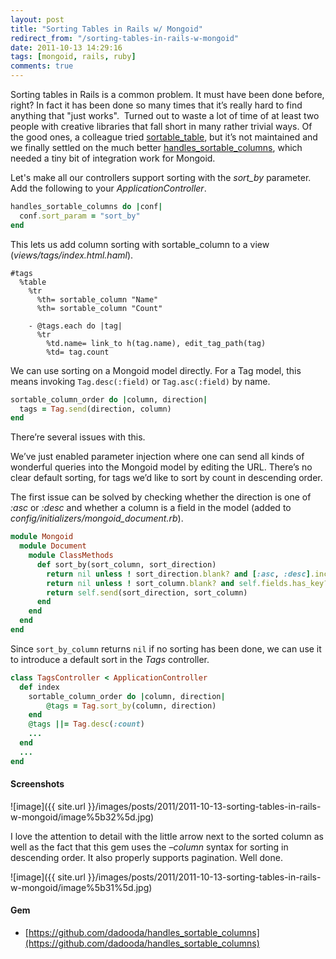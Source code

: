 ```yaml
---
layout: post
title: "Sorting Tables in Rails w/ Mongoid"
redirect_from: "/sorting-tables-in-rails-w-mongoid"
date: 2011-10-13 14:29:16
tags: [mongoid, rails, ruby]
comments: true
---
```

Sorting tables in Rails is a common problem. It must have been done before, right? In fact it has been done so many times that it’s really hard to find anything that "just works".  Turned out to waste a lot of time of at least two people with creative libraries that fall short in many rather trivial ways. Of the good ones, a colleague tried [sortable_table](https://github.com/thoughtbot/sortable_table), but it’s not maintained and we finally settled on the much better [handles_sortable_columns](https://github.com/dadooda/handles_sortable_columns), which needed a tiny bit of integration work for Mongoid.

Let's make all our controllers support sorting with the _sort_by_ parameter. Add the following to your _ApplicationController_.

```ruby
handles_sortable_columns do |conf|
  conf.sort_param = "sort_by"
end
```

This lets us add column sorting with sortable_column to a view (_views/tags/index.html.haml_).

```haml
#tags
  %table
    %tr
      %th= sortable_column "Name"
      %th= sortable_column "Count"
 
    - @tags.each do |tag|
      %tr
        %td.name= link_to h(tag.name), edit_tag_path(tag)
        %td= tag.count
```

We can use sorting on a Mongoid model directly. For a Tag model, this means invoking `Tag.desc(:field)` or `Tag.asc(:field)` by name.

```ruby
sortable_column_order do |column, direction|
  tags = Tag.send(direction, column)
end
```

There’re several issues with this.

We’ve just enabled parameter injection where one can send all kinds of wonderful queries into the Mongoid model by editing the URL.
There’s no clear default sorting, for tags we’d like to sort by count in descending order.

The first issue can be solved by checking whether the direction is one of _:asc_ or _:desc_ and whether a column is a field in the model (added to _config/initializers/mongoid_document.rb_).

```ruby
module Mongoid
  module Document
    module ClassMethods
      def sort_by(sort_column, sort_direction)
        return nil unless ! sort_direction.blank? and [:asc, :desc].include?(sort_direction)
        return nil unless ! sort_column.blank? and self.fields.has_key?(sort_column.to_s)
        return self.send(sort_direction, sort_column)
      end
    end
  end
end
```

Since `sort_by_column` returns `nil` if no sorting has been done, we can use it to introduce a default sort in the _Tags_ controller.

```ruby
class TagsController < ApplicationController
  def index
    sortable_column_order do |column, direction|
        @tags = Tag.sort_by(column, direction)
    end
    @tags ||= Tag.desc(:count)
    ...
  end
  ...
end
```

#### Screenshots

![image]({{ site.url }}/images/posts/2011/2011-10-13-sorting-tables-in-rails-w-mongoid/image%5b32%5d.jpg)

I love the attention to detail with the little arrow next to the sorted column as well as the fact that this gem uses the _–column_ syntax for sorting in descending order. It also properly supports pagination. Well done.

![image]({{ site.url }}/images/posts/2011/2011-10-13-sorting-tables-in-rails-w-mongoid/image%5b31%5d.jpg)

#### Gem

- [https://github.com/dadooda/handles_sortable_columns](https://github.com/dadooda/handles_sortable_columns)
